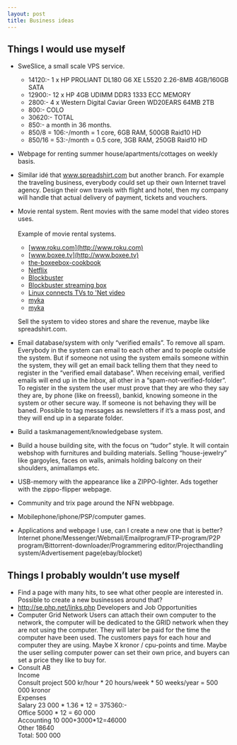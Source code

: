 ```yaml
---
layout: post
title: Business ideas
---
```


## Things I would use myself

* SweSlice, a small scale VPS service.
  * 14120:- 1 x HP PROLIANT DL180 G6 XE L5520 2.26-8MB 4GB/160GB SATA
  * 12900:- 12 x HP 4GB UDIMM DDR3 1333 ECC MEMORY
  *  2800:- 4  x Western Digital Caviar Green WD20EARS 64MB 2TB
  *   800:- COLO
  * 30620:- TOTAL
  *   850:- a month in 36 months.
  * 850/8  = 106:-/month = 1 core,   6GB RAM, 500GB Raid10 HD
  * 850/16 = 53:-/month  = 0.5 core, 3GB RAM, 250GB Raid10 HD
* Webpage for renting summer house/apartments/cottages on weekly basis.
* Similar idé that www.spreadshirt.com but another branch. For example
  the traveling business, everybody could set up their own Internet
  travel agency. Design their own travels with flight and hotel, then
  my company will handle that actual delivery of payment, tickets and
  vouchers.
* Movie rental system. Rent movies with the same model that video
  stores uses.<br/>
  <br/>
  Example of movie rental systems.
  * [www.roku.com](http://www.roku.com)
  * [www.boxee.tv](http://www.boxee.tv)
  * [the-boxeebox-cookbook](http://www.deviceguru.com/the-boxeebox-cookbook/#more-3477)
  * [Netflix](http://linuxdevices.com/news/NS8633598605.html)
  * [Blockbuster](http://www.linuxdevices.com/news/NS2260476179.html)
  * [Blockbuster streaming box](http://gizmodo.com/5114333/blockbuster-streaming-box-review-mediocre)
  * [Linux connects TVs to 'Net video](http://www.linuxdevices.com/news/NS8281048541.html)
  * [myka](http://www.myka.tv/index.php?option=com_content&view=article&id=47&Itemid=55)
  * [myka](http://linuxdevices.com/news/NS2052643284.html)

  Sell the system to video stores and share the revenue, maybe like
  spreadshirt.com.
* Email database/system with only “verified emails”. To remove all spam.
  Everybody in the system can email to each other and to people
  outside the system. But if someone not using the system emails
  someone within the system, they will get an email back telling them
  that they need to register in the “verified email database”. When
  receiving email, verified emails will end up in the Inbox, all
  other in a “spam-not-verified-folder”. To register in the system
  the user must prove that they are who they say they are, by phone
  (like on freessl), bankid, knowing someone in the system or other
  secure way. If someone is not behaving they will be baned. Possible
  to tag messages as newsletters if it’s a mass post, and they will
  end up in a separate folder.
* Build a taskmanagement/knowledgebase system.
* Build a house building site, with the focus on “tudor” style. It
  will contain webshop with furnitures and building materials. Selling
  “house-jewelry” like gargoyles, faces on walls, animals holding
  balcony on their shoulders, animallamps etc.
* USB-memory with the appearance like a ZIPPO-lighter. Ads together
  with the zippo-flipper webpage.
* Community and trix page around the NFN webbpage.
* Mobilephone/iphone/PSP/computer games.
* Applications and webpage I use, can I create a new one that is better?
  Internet phone/Messenger/Webmail/Emailprogram/FTP-program/P2P
  program/Bittorrent-downloader/Programmering editor/Projecthandling
  system/Advertisement page(ebay/blocket)

## Things I probably wouldn’t use myself

* Find a page with many hits, to see what other people are interested
  in. Possible to create a new businesses around that?
* http://se.php.net/links.php Developers and Job Opportunities
* Computer Grid Network
  Users can attach their own computer to the network, the computer
  will be dedicated to the GRID network when they are not using the
  computer. They will later be paid for the time the computer have
  been used. The customers pays for each hour and computer they are
  using. Maybe X kronor / cpu-points and time. Maybe the user selling
  computer power can set their own price, and buyers can set a price
  they like to buy for.
* Consult AB<br/>
  Income<br/>
  Consult project 500 kr/hour * 20 hours/week * 50 weeks/year = 500 000 kronor<br/>
  Expenses<br/>
  Salary 23 000 * 1.36 * 12 = 375360:-<br/>
  Office 5000 * 12 = 60 000<br/>
  Accounting 10 000+3000*12=46000<br/>
  Other 18640<br/>
  Total: 500 000
